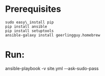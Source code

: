 # Prerequisites
```
sudo easy\_install pip
pip install ansible
pip install setuptools
ansible-galaxy install geerlingguy.homebrew
```

# Run:
ansible-playbook -v site.yml --ask-sudo-pass

